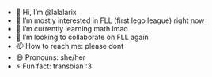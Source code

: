 - 👋 Hi, I’m @lalalarix
- 👀 I’m mostly interested in FLL (first lego league) right now
- 🌱 I’m currently learning math lmao
- 💞️ I’m looking to collaborate on FLL again
- 📫 How to reach me: please dont
- 😄 Pronouns: she/her
- ⚡ Fun fact: transbian :3

<!---
lalalarix/lalalarix is a ✨ special ✨ repository because its `README.md` (this file) appears on your GitHub profile.
You can click the Preview link to take a look at your changes.
--->
